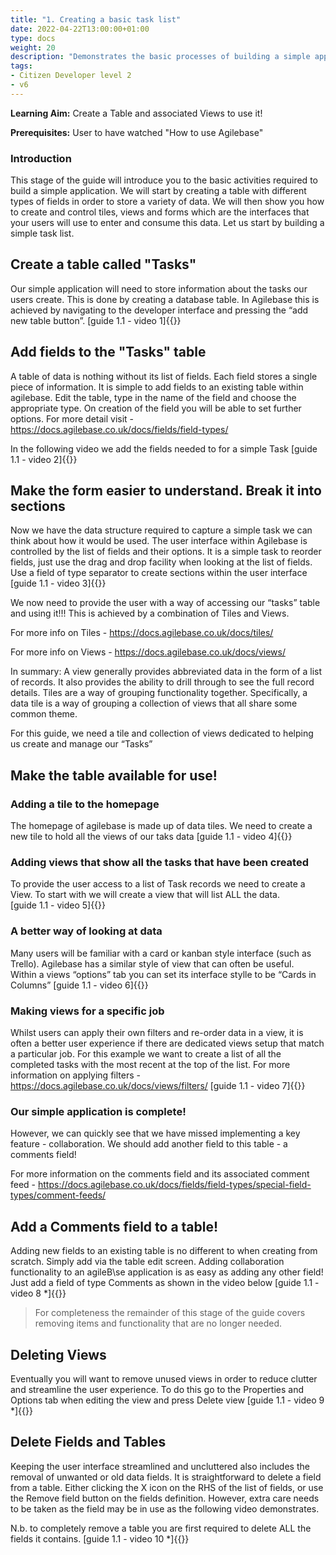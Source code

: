 ```yaml
---
title: "1. Creating a basic task list"
date: 2022-04-22T13:00:00+01:00
type: docs
weight: 20
description: "Demonstrates the basic processes of building a simple application, a good starting point"
tags:
- Citizen Developer level 2
- v6
---
```

**Learning Aim:** Create a Table and associated Views to use it!

**Prerequisites:** User to have watched "How to use Agilebase"

### Introduction
This stage of the guide will introduce you to the basic activities required to build a simple application. We will start by creating a table with different types of fields in order to store a variety of data. We will then show you how to create and control tiles, views and forms which are the interfaces that your users will use to enter and consume this data.
Let us start by building a simple task list.


## Create a table called "Tasks"
Our simple application will need to store information about the tasks our users create. This is done by creating a database table. In Agilebase this is achieved by navigating to the developer interface and pressing the “add new table button”. 
[guide 1.1 - video 1]{{<youtube id="-kY2RRzKqxQ">}}
           
## Add fields to the "Tasks" table
A table of data is nothing without its list of fields. Each field stores a single piece of information. It is simple to add fields to an existing table within agilebase. 
Edit the table, type in the name of the field and choose the appropriate type. On creation of the field you will be able to set further options. 
For more detail visit - https://docs.agilebase.co.uk/docs/fields/field-types/
           
In the following video we add the fields needed to for a simple Task
[guide 1.1 - video 2]{{<youtube id="SannBQNKlKk">}}           

## Make the form easier to understand. Break it into sections
Now we have the data structure required to capture a simple task we can think about how it would be used. The user interface within Agilebase is controlled by the list of fields and their options. It is a simple task to reorder fields, just use the drag and drop facility when looking at the list of fields. 
Use a field of type separator to create sections within the user interface
[guide 1.1 - video 3]{{<youtube id="c8XMlhoiuSM">}}   

We now need to provide the user with a way of accessing our “tasks” table and using it!!! This is achieved by a combination of Tiles and Views.
           
For more info on Tiles - https://docs.agilebase.co.uk/docs/tiles/
           
For more info on Views - https://docs.agilebase.co.uk/docs/views/ 
           
In summary: 
A view generally provides abbreviated data in the form of a list of records. It also provides the ability to drill through to see the full record details. 
Tiles are a way of grouping functionality together. Specifically, a data tile is a way of grouping a collection of views that all share some common theme. 

For this guide, we need a tile and collection of views dedicated to helping us create and manage our “Tasks”

           
## Make the table available for use!
### Adding a tile to the homepage
The homepage of agilebase is made up of data tiles. We need to create a new tile to hold all the views of our taks data
[guide 1.1 - video 4]{{<youtube id="7hA7-VzX_A8">}} 
           
### Adding views that show all the tasks that have been created
To provide the user access to a list of Task records we need to create a View. To start with we will create a view that will list ALL the data.      
[guide 1.1 - video 5]{{<youtube id="ZwAcJz3jBhs">}}           
           
### A better way of looking at data
Many users will be familiar with a card or kanban style interface (such as Trello). Agilebase has a similar style of view that can often be useful.  
Within a views “options” tab you can set its interface stylle to be “Cards in Columns”
[guide 1.1 - video 6]{{<youtube id="HeZxfiLZR_k">}}
           
### Making views for a specific job
Whilst users can apply their own filters and re-order data in a view, it is often a better user experience if there are dedicated views setup that match a particular job. For this example we want to create a list of all the completed tasks with the most recent at the top of the list.
For more information on applying filters - https://docs.agilebase.co.uk/docs/views/filters/ 
[guide 1.1 - video 7]{{<youtube id="2755kBKLKzk">}}
          
### Our simple application is complete!
However, we can quickly see that we have missed implementing a key feature - collaboration. We should add another field to this table - a comments field!
           
For more information on the comments field and its associated comment feed - https://docs.agilebase.co.uk/docs/fields/field-types/special-field-types/comment-feeds/

           
## Add a Comments field to a table!
Adding new fields to an existing table is no different to when creating from scratch. Simply add via the table edit screen.
Adding collaboration functionality to an agileB\se application is as easy as adding any other field! Just add a field of type Comments as shown in the video below
[guide 1.1 - video 8 *]{{<youtube id="VqpAmdVJiVc">}}    
        

> For completeness the remainder of this stage of the guide covers removing items and functionality that are no longer needed.
           
## Deleting Views 
Eventually you will want to remove unused views in order to reduce clutter and streamline the user experience. To do this go to the Properties and Options tab when editing the view and press Delete view 
[guide 1.1 - video 9 *]{{<youtube id="YfCz-9Fjt7g">}}  
           
## Delete Fields and Tables 
Keeping the user interface streamlined and uncluttered also includes the removal of unwanted or old data fields.
It is straightforward to delete a field from a table. Either clicking the X icon on the RHS of the list of fields, or use the Remove field button on the fields definition. However, extra care needs to be taken as the field may be in use as the following video demonstrates.
           
N.b. to completely remove a table you are first required to delete ALL the fields it contains.
[guide 1.1 - video 10 *]{{<youtube id="5ExSypK06W8">}}             
